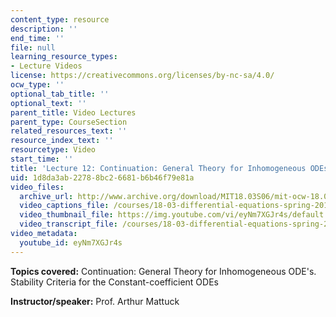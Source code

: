 ```yaml
---
content_type: resource
description: ''
end_time: ''
file: null
learning_resource_types:
- Lecture Videos
license: https://creativecommons.org/licenses/by-nc-sa/4.0/
ocw_type: ''
optional_tab_title: ''
optional_text: ''
parent_title: Video Lectures
parent_type: CourseSection
related_resources_text: ''
resource_index_text: ''
resourcetype: Video
start_time: ''
title: 'Lecture 12: Continuation: General Theory for Inhomogeneous ODEs'
uid: 1d8da3ab-2278-8bc2-6681-b6b46f79e81a
video_files:
  archive_url: http://www.archive.org/download/MIT18.03S06/mit-ocw-18.03-lec12-07mar2003-220k.mp4
  video_captions_file: /courses/18-03-differential-equations-spring-2010/ebdd64e8096d553ab13fcce3794d976d_eyNm7XGJr4s.vtt
  video_thumbnail_file: https://img.youtube.com/vi/eyNm7XGJr4s/default.jpg
  video_transcript_file: /courses/18-03-differential-equations-spring-2010/087c508714f9ef0a1b6f890034e253d2_eyNm7XGJr4s.pdf
video_metadata:
  youtube_id: eyNm7XGJr4s
---
```


**Topics covered:** Continuation: General Theory for Inhomogeneous ODE's. Stability Criteria for the Constant-coefficient ODEs

**Instructor/speaker:** Prof. Arthur Mattuck

